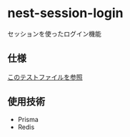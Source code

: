 # nest-session-login

セッションを使ったログイン機能

## 仕様
[このテストファイルを参照](src/auth/auth.service.spec.ts)

## 使用技術

- Prisma
- Redis
